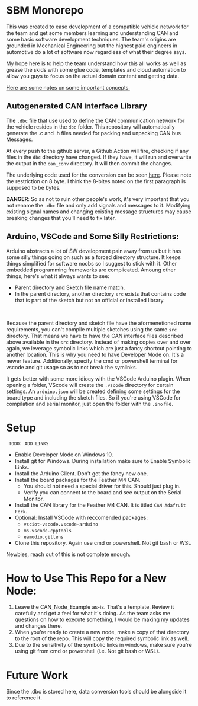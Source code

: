 # SBM Monorepo

This was created to ease development of a compatible vehicle network for the team and get some members learning and understanding CAN and some basic software development techniques. The team's origins are grounded in Mechanical Engineering but the highest paid engineers in automotive do a lot of software now regardless of what their degree says.

My hope here is to help the team understand how this all works as well as grease the skids with some glue code, templates and cloud automation to allow you guys to focus on the actual domain content and getting data.

[Here are some notes on some important concepts.](docs/crash_course.md)

## Autogenerated CAN interface Library

The ```.dbc``` file that use used to define the CAN communication network for the vehicle resides in the ```dbc``` folder. This repository will automatically generate the .c and .h files needed for packing and unpacking CAN bus Messages. 

At every push to the github server, a Github Action will fire, checking if any files in the ```dbc``` directory have changed. If they have, it will run and overwrite the output in the ```can_conv``` directory. It will then commit the changes.

The underlying code used for the conversion can be seen [here](https://github.com/howerj/dbcc#dbc-convertercompiler). Please note the restriction on 8 byte. I think the 8-bites noted on the first paragraph is supposed to be bytes. 

**DANGER**: So as not to ruin other people's work, it's very important that you not rename the ```.dbc``` file and only add signals and messages to it. Modifying existing signal names and changing existing message structures may cause breaking changes that you'll need to fix later.


## Arduino, VSCode and Some Silly Restrictions:
Arduino abstracts a lot of SW development pain away from us but it has some silly things going on such as a forced directory structure.
It keeps things simplified for software noobs so I suggest to stick with it. Other embedded programming frameworks are complicated.
Amoung other things, here's what it always wants to see:
- Parent directory and Sketch file name match. 
- In the parent directory, another directory ```src``` exists that contains code that is part of the sketch but not an official or installed library.
<br>

Because the parent directory and sketch file have the aformenetioned name requirements, you can't compile multiple sketches using the same ```src``` directory. That means we have to have the CAN interface files described above available in the ```src``` directory. Instead of making copies over and over again, we leverage symbolic links which are just a fancy shortcut pointing to another location. This is why you need to have Developer Mode on. It's a newer feature. Additionally, specify the cmd or powershell terminal for vscode and git usage so as to not break the symlinks. 


It gets better with some more idiocy with the VSCode Arduino plugin. When opening a folder, VScode will create the ```.vscode``` directory for certain settings. An ```arduino.json``` will be created defining some settings for the board type and including the sketch files. So if you're using VSCode for compilation and serial monitor, just open the folder with the ```.ino``` file.


# Setup
``` TODO: ADD LINKS```
- Enable Developer Mode on Windows 10.
- Install git for Windows. During installation make sure to Enable Symbolic Links.  
- Install the Arduino Client. Don't get the fancy new one. 
- Install the board packages for the Feather M4 CAN.
    - You should not need a special driver for this. Should just plug in.
    - Verify you can connect to the board and see output on the Serial Monitor.
- Install the CAN library for the Feather M4 CAN. It is titled ```CAN Adafruit Fork```.
- Optional: Install VSCode with reccomended packages:
    - ```vsciot-vscode.vscode-arduino```
    - ```ms-vscode.cpptools```
    - ```eamodio.gitlens```
- Clone this repository. Again use cmd or powershell. Not git bash or WSL

Newbies, reach out of this is not complete enough. 

# How to Use This Repo for a New Node: 

1. Leave the CAN_Node_Example as-is. That's a template. Review it carefully and get a feel for what it's doing. As the team asks me questions on how to execute something, I would be making my updates and changes there. 
2. When you're ready to create a new node, make a copy of that directory to the root of the repo. This will copy the required symbolic link as well.
3. Due to the sensitivity of the symbolic links in windows, make sure you're using git from cmd or powershell (i.e. Not git bash or WSL).

# Future Work 

Since the .dbc is stored here, data conversion tools should be alongside it to reference it.

